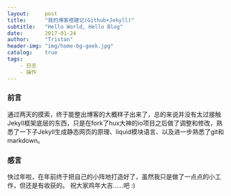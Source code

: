 ```yaml
---
layout:     post
title:      "我的博客搭建记(Github+Jekyll)"
subtitle:   "Hello World, Hello Blog"
date:       2017-01-24
author:     "Tristan"
header-img: "img/home-bg-geek.jpg"
catalog:    true
tags:
    - 日志
    - 操作
---
```


### 前言
通过两天的摸索，终于能整出博客的大概样子出来了，总的来说并没有太过接触Jekyll框架底层的东西，只是在fork了hux大神的io项目之后做了调整和修改，熟悉了一下子Jekyll生成静态网页的原理、liquid模块语言、以及进一步熟悉了git和markdown。

  
### 感言
快过年啦，在年前终于把自己的小阵地打造好了，虽然我只是做了一点点的小工作，但还是有收获的。
祝大家鸡年大吉......吧 :)


